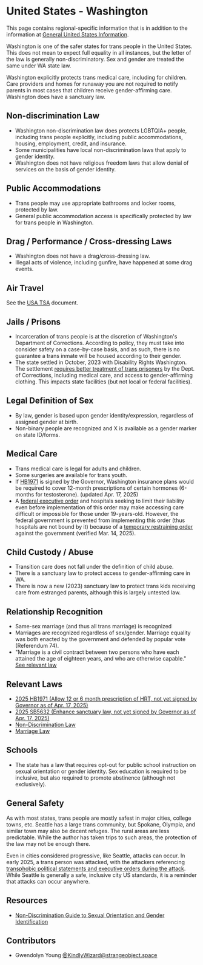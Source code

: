 # United States - Washington

This page contains regional-specific information that is in addition to
the information at [General United States
Information](notes/usa-general.md).

Washington is one of the safer states for trans people in the United
States. This does not mean to expect full equality in all instances, but
the letter of the law is generally non-discriminatory. Sex and gender
are treated the same under WA state law.

Washington explicitly protects trans medical care, including for
children. Care providers and homes for runaway you are not required to
notify parents in most cases that children receive gender-affirming
care. Washington does have a sanctuary law.

## Non-discrimination Law

 * Washington non-discrimination law does protects LGBTQIA+ people,
   including trans people explicitly, including public accommodations,
   housing, employment, credit, and insurance.
 * Some municipalities have local non-discrimination laws that apply to
   gender identity.
 * Washington does not have religious freedom laws that allow denial of
   services on the basis of gender identity.

## Public Accommodations

 * Trans people may use appropriate bathrooms and locker rooms, protected
   by law.
 * General public accommodation access is specifically protected by law for
   trans people in Washington.

## Drag / Performance / Cross-dressing Laws

 * Washington does not have a drag/cross-dressing law.
 * Illegal acts of violence, including gunfire, have happened at some
   drag events.

## Air Travel

See the [USA TSA](notes/tsa.md) document.

## Jails / Prisons

 * Incarceration of trans people is at the discretion of Washington's
   Department of Corrections. According to policy, they must take into
   consider safety on a case-by-case basis, and as such, there is no
   guarantee a trans inmate will be housed according to their gender.
 * The state settled in October, 2023 with Disability Rights Washington.
   The settlement [requires better treatment of trans
   prisoners](https://www.disabilityrightswa.org/drw-reaches-agreement-with-doc-to-improve-care-for-transgender-people-with-disabilities/)
   by the Dept. of Corrections, including medical care, and access to
   gender-affirming clothing. This impacts state facilities (but not
   local or federal facilities).

## Legal Definition of Sex

 * By law, gender is based upon gender identity/expression, regardless
   of assigned gender at birth.
 * Non-binary people are recognized and X is available as a gender
   marker on state ID/forms.

## Medical Care

 * Trans medical care is legal for adults and children.
 * Some surgeries are available for trans youth.
 * If [HB1971](https://legiscan.com/AR/text/HB1916/2025) is signed by
   the Governor, Washington insurance plans would be required to cover
   12-month prescriptions of certain hormones (6-months for
   testosterone).
   (updated Apr. 17, 2025)
 * A [federal executive
   order](https://www.whitehouse.gov/presidential-actions/2025/01/protecting-children-from-chemical-and-surgical-mutilation/)
   and hospitals seeking to limit their liability even before
   implementation of this order may make accessing care difficult or
   impossible for those under 19-years-old.
   However, the federal government is prevented from implementing this order
   (thus hospitals are not bound by it) because of a [temporary
   restraining
   order](https://assets.aclu.org/live/uploads/2025/02/093114651219.pdf)
   against the government (verified Mar. 14, 2025).

## Child Custody / Abuse

 * Transition care does not fall under the definition of child abuse.
 * There is a sanctuary law to protect access to gender-affirming care in
   WA.
 * There is now a new (2023) sanctuary law to protect trans kids receiving
   care from estranged parents, although this is largely untested law.
 
## Relationship Recognition

 * Same-sex marriage (and thus all trans marriage) is recognized
 * Marriages are recognized regardless of sex/gender. Marriage equality
   was both enacted by the government and defended by popular vote
   (Referendum 74).
 * "Marriage is a civil contract between two persons who have each
   attained the age of eighteen years, and who are otherwise capable."
   [See relevant law](https://app.leg.wa.gov/rcw/default.aspx?cite=26.04.010)

## Relevant Laws

 * [2025 HB1971 (Allow 12 or 6 month prescription of HRT, not yet signed
   by Governor as of Apr. 17,
   2025)](https://legiscan.com/AR/text/HB1916/2025)
 * [2025 SB5632 (Enhance sanctuary law, not yet signed by Governor as of Apr.
   17, 2025)](https://legiscan.com/AR/text/HB1916/2025)
 * [Non-Discrimination Law](https://app.leg.wa.gov/rcw/default.aspx?cite=49.60.040)
 * [Marriage Law](https://app.leg.wa.gov/rcw/default.aspx?cite=26.04.010)

## Schools

 * The state has a law that requires opt-out for public school instruction
   on sexual orientation or gender identity. Sex education is required to
   be inclusive, but also required to promote abstinence (although not
   exclusively).

## General Safety

As with most states, trans people are mostly safest in major cities,
college towns, etc. Seattle has a large trans community, but Spokane,
Olympia, and similar town may also be decent refuges. The rural areas
are less predictable. While the author has taken trips to such areas,
the protection of the law may not be enough there.

Even in cities considered progressive, like Seattle, attacks can occur.
In early 2025, a trans person was attacked, with the attackers referencing
[transphobic political statements and executive
orders during the attack](https://www.thestranger.com/news/2025/03/28/79988053/police-arrest-one-suspect-in-alleged-violent-anti-trans-hate-crime). While Seattle is generally a safe, inclusive city
US standards, it is a reminder that attacks can occur anywhere.

## Resources

 * [Non-Discrimination Guide to Sexual Orientation and Gender Identification](https://www.hum.wa.gov/sites/default/files/public/publications/Updated%20SO%20GI%20Guide.pdf)

## Contributors

 * Gwendolyn Young [@KindlyWizard@strangeobject.space](https://strangeobject.space/@KindlyWizard)


